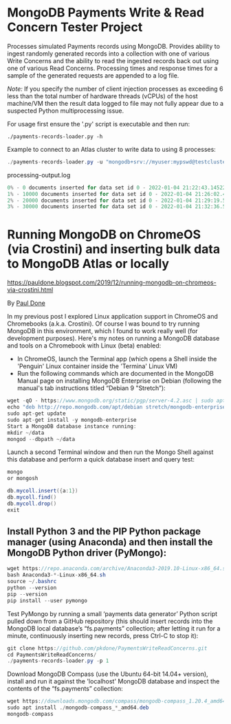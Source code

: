 # MongoDB Payments Write & Read Concern Tester Project

Processes simulated Payments records using MongoDB. Provides ability to ingest randomly generated records into a collection with one of various Write Concerns and the ability to read the ingested records back out using one of various Read Concerns. Processing times and response times for a sample of the generated requests are appended to a log file.

_Note:_ If you specify the number of client injection processes as exceeding 6 less than the total number of hardware threads (vCPUs) of the host machine/VM then the result data logged to file may not fully appear due to a suspected Python multiprocessing issue.

For usage first ensure the '.py' script is executable and then run:
```
./payments-records-loader.py -h
```

Example to connect to an Atlas cluster to write data to using 8 processes:
```java
./payments-records-loader.py -u "mongodb+srv://myuser:mypswd@testcluster-ap.mongodb.net" -p 8
```

processing-output.log
```java
0% - 0 documents inserted for data set id 0 - 2022-01-04 21:22:43.145228 - sample response time for one request: 182.10816383361816 ms
1% - 10000 documents inserted for data set id 0 - 2022-01-04 21:26:02.443885 - sample response time for one request: 8.154869079589844 ms
2% - 20000 documents inserted for data set id 0 - 2022-01-04 21:29:19.510490 - sample response time for one request: 8.11910629272461 ms
3% - 30000 documents inserted for data set id 0 - 2022-01-04 21:32:36.540177 - sample response time for one request: 9.242057800292969 ms
```

# Running MongoDB on ChromeOS (via Crostini) and inserting bulk data to MongoDB Atlas or locally

https://pauldone.blogspot.com/2019/12/running-mongodb-on-chromeos-via-crostini.html

By [Paul Done](https://pauldone.blogspot.com/) 

In my previous post I explored Linux application support in ChromeOS and Chromebooks (a.k.a. Crostini). Of course I was bound to try running MongoDB in this environment, which I found to work really well (for development purposes). Here's my notes on running a MongoDB database and tools on a Chromebook with Linux (beta) enabled:
- In ChromeOS, launch the Terminal app (which opens a Shell inside the 'Penguin' Linux container inside the 'Termina' Linux VM)
- Run the following commands which are documented in the MongoDB Manual page on installing MongoDB Enterprise on Debian (following the manual's tab instructions titled “Debian 9 "Stretch”):

```java
wget -qO - https://www.mongodb.org/static/pgp/server-4.2.asc | sudo apt-key add -
echo "deb http://repo.mongodb.com/apt/debian stretch/mongodb-enterprise/4.2 main" | sudo tee /etc/apt/sources.list.d/mongodb-enterprise.list
sudo apt-get update
sudo apt-get install -y mongodb-enterprise
Start a MongoDB database instance running:
mkdir ~/data
mongod --dbpath ~/data
```

Launch a second Terminal window and then run the Mongo Shell against this database and perform a quick database insert and query test:

```java
mongo
or mongosh

db.mycoll.insert({a:1})
db.mycoll.find()
db.mycoll.drop()
exit
```

## Install Python 3 and the PIP Python package manager (using Anaconda) and then install the MongoDB Python driver (PyMongo):

```java
wget https://repo.anaconda.com/archive/Anaconda3-2019.10-Linux-x86_64.sh
bash Anaconda3-*-Linux-x86_64.sh
source ~/.bashrc
python --version
pip --version
pip install --user pymongo
```

Test PyMongo by running a small ‘payments data generator’ Python script pulled down from a GitHub repository (this should insert records into the MongoDB local database’s “fs.payments” collection; after letting it run for a minute, continuously inserting new records, press Ctrl-C to stop it):

```java
git clone https://github.com/pkdone/PaymentsWriteReadConcerns.git
cd PaymentsWriteReadConcerns/
./payments-records-loader.py -p 1
```

Download MongoDB Compass (use the Ubuntu 64-bit 14.04+ version), install and run it against the 'localhost' MongoDB database and inspect the contents of the “fs.payments” collection:

```java
wget https://downloads.mongodb.com/compass/mongodb-compass_1.20.4_amd64.deb
sudo apt install ./mongodb-compass_*_amd64.deb
mongodb-compass
```
